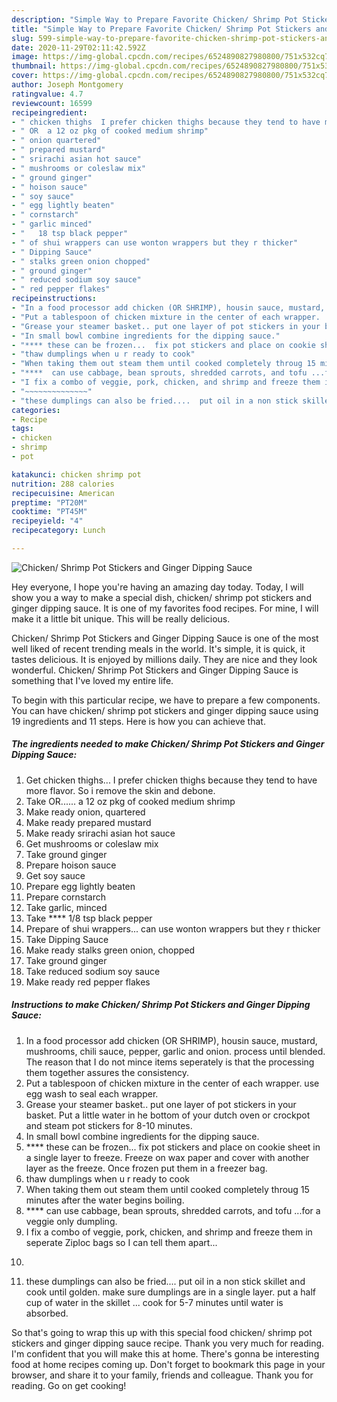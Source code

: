 ```yaml
---
description: "Simple Way to Prepare Favorite Chicken/ Shrimp Pot Stickers and Ginger Dipping Sauce"
title: "Simple Way to Prepare Favorite Chicken/ Shrimp Pot Stickers and Ginger Dipping Sauce"
slug: 599-simple-way-to-prepare-favorite-chicken-shrimp-pot-stickers-and-ginger-dipping-sauce
date: 2020-11-29T02:11:42.592Z
image: https://img-global.cpcdn.com/recipes/6524890827980800/751x532cq70/chicken-shrimp-pot-stickers-and-ginger-dipping-sauce-recipe-main-photo.jpg
thumbnail: https://img-global.cpcdn.com/recipes/6524890827980800/751x532cq70/chicken-shrimp-pot-stickers-and-ginger-dipping-sauce-recipe-main-photo.jpg
cover: https://img-global.cpcdn.com/recipes/6524890827980800/751x532cq70/chicken-shrimp-pot-stickers-and-ginger-dipping-sauce-recipe-main-photo.jpg
author: Joseph Montgomery
ratingvalue: 4.7
reviewcount: 16599
recipeingredient:
- " chicken thighs  I prefer chicken thighs because they tend to have more flavor So i remove the skin and debone"
- " OR  a 12 oz pkg of cooked medium shrimp"
- " onion quartered"
- " prepared mustard"
- " srirachi asian hot sauce"
- " mushrooms or coleslaw mix"
- " ground ginger"
- " hoison sauce"
- " soy sauce"
- " egg lightly beaten"
- " cornstarch"
- " garlic minced"
- "   18 tsp black pepper"
- " of shui wrappers can use wonton wrappers but they r thicker"
- " Dipping Sauce"
- " stalks green onion chopped"
- " ground ginger"
- " reduced sodium soy sauce"
- " red pepper flakes"
recipeinstructions:
- "In a food processor add chicken (OR SHRIMP), housin sauce, mustard, mushrooms, chili sauce, pepper, garlic and onion.  process until blended.  The reason that I do not mince items seperately is that the processing them together assures the consistency."
- "Put a tablespoon of chicken mixture in the center of each wrapper.  use egg wash to seal each wrapper."
- "Grease your steamer basket.. put one layer of pot stickers in your basket.  Put a little water in he bottom of your dutch oven or crockpot and steam pot stickers for 8-10 minutes."
- "In small bowl combine ingredients for the dipping sauce."
- "**** these can be frozen...  fix pot stickers and place on cookie sheet in a single layer to freeze.  Freeze on wax paper and cover with another layer as the freeze. Once frozen put them in a freezer bag."
- "thaw dumplings when u r ready to cook"
- "When taking them out steam them until cooked completely throug 15 minutes after the water begins boiling."
- "****  can use cabbage, bean sprouts, shredded carrots, and tofu ...for a veggie only dumpling."
- "I fix a combo of veggie, pork, chicken, and shrimp and freeze them in seperate Ziploc bags so I can tell them apart..."
- "~~~~~~~~~~~~~~"
- "these dumplings can also be fried....  put oil in a non stick skillet and cook until golden. make sure dumplings are in a single layer. put a half cup of water in the skillet ... cook for 5-7 minutes until water is absorbed."
categories:
- Recipe
tags:
- chicken
- shrimp
- pot

katakunci: chicken shrimp pot 
nutrition: 288 calories
recipecuisine: American
preptime: "PT20M"
cooktime: "PT45M"
recipeyield: "4"
recipecategory: Lunch

---
```



![Chicken/ Shrimp Pot Stickers and Ginger Dipping Sauce](https://img-global.cpcdn.com/recipes/6524890827980800/751x532cq70/chicken-shrimp-pot-stickers-and-ginger-dipping-sauce-recipe-main-photo.jpg)

Hey everyone, I hope you're having an amazing day today. Today, I will show you a way to make a special dish, chicken/ shrimp pot stickers and ginger dipping sauce. It is one of my favorites food recipes. For mine, I will make it a little bit unique. This will be really delicious.

Chicken/ Shrimp Pot Stickers and Ginger Dipping Sauce is one of the most well liked of recent trending meals in the world. It's simple, it is quick, it tastes delicious. It is enjoyed by millions daily. They are nice and they look wonderful. Chicken/ Shrimp Pot Stickers and Ginger Dipping Sauce is something that I've loved my entire life.




To begin with this particular recipe, we have to prepare a few components. You can have chicken/ shrimp pot stickers and ginger dipping sauce using 19 ingredients and 11 steps. Here is how you can achieve that.

<!--inarticleads1-->

##### The ingredients needed to make Chicken/ Shrimp Pot Stickers and Ginger Dipping Sauce:

1. Get  chicken thighs...  I prefer chicken thighs because they tend to have more flavor. So i remove the skin and debone.
1. Take  OR......  a 12 oz pkg of cooked medium shrimp
1. Make ready  onion, quartered
1. Make ready  prepared mustard
1. Make ready  srirachi asian hot sauce
1. Get  mushrooms or coleslaw mix
1. Take  ground ginger
1. Prepare  hoison sauce
1. Get  soy sauce
1. Prepare  egg lightly beaten
1. Prepare  cornstarch
1. Take  garlic, minced
1. Take  ****  1/8 tsp black pepper
1. Prepare  of shui wrappers... can use wonton wrappers but they r thicker
1. Take  Dipping Sauce
1. Make ready  stalks green onion, chopped
1. Take  ground ginger
1. Take  reduced sodium soy sauce
1. Make ready  red pepper flakes




<!--inarticleads2-->

##### Instructions to make Chicken/ Shrimp Pot Stickers and Ginger Dipping Sauce:

1. In a food processor add chicken (OR SHRIMP), housin sauce, mustard, mushrooms, chili sauce, pepper, garlic and onion.  process until blended.  The reason that I do not mince items seperately is that the processing them together assures the consistency.
1. Put a tablespoon of chicken mixture in the center of each wrapper.  use egg wash to seal each wrapper.
1. Grease your steamer basket.. put one layer of pot stickers in your basket.  Put a little water in he bottom of your dutch oven or crockpot and steam pot stickers for 8-10 minutes.
1. In small bowl combine ingredients for the dipping sauce.
1. **** these can be frozen...  fix pot stickers and place on cookie sheet in a single layer to freeze.  Freeze on wax paper and cover with another layer as the freeze. Once frozen put them in a freezer bag.
1. thaw dumplings when u r ready to cook
1. When taking them out steam them until cooked completely throug 15 minutes after the water begins boiling.
1. ****  can use cabbage, bean sprouts, shredded carrots, and tofu ...for a veggie only dumpling.
1. I fix a combo of veggie, pork, chicken, and shrimp and freeze them in seperate Ziploc bags so I can tell them apart...
1. ~~~~~~~~~~~~~~
1. these dumplings can also be fried....  put oil in a non stick skillet and cook until golden. make sure dumplings are in a single layer. put a half cup of water in the skillet ... cook for 5-7 minutes until water is absorbed.




So that's going to wrap this up with this special food chicken/ shrimp pot stickers and ginger dipping sauce recipe. Thank you very much for reading. I'm confident that you will make this at home. There's gonna be interesting food at home recipes coming up. Don't forget to bookmark this page in your browser, and share it to your family, friends and colleague. Thank you for reading. Go on get cooking!
